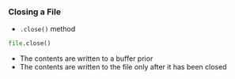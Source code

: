 ### Closing a File

- `.close()` method

```python
file.close()
```

- The contents are written to a buffer prior
- The contents are written to the file only after it has been closed